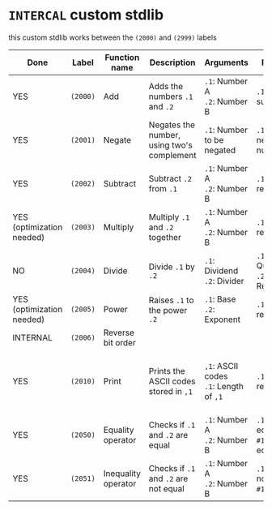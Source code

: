 # `INTERCAL` custom stdlib

this custom stdlib works between the `(2000)` and `(2999)` labels

| Done | Label | Function name | Description | Arguments | Returns | Notes |
| ---- | ----- | ------------- | ----------- | --------- | ------- | ----- |
| YES | `(2000)` | Add | Adds the numbers `.1` and `.2` | `.1`: Number A<br>`.2`: Number B | `.1`: The sum |
| YES | `(2001)` | Negate | Negates the number,<br>using two's complement | `.1`: Number to be negated | `.1`: The negated number |
| YES | `(2002)` | Subtract | Subtract `.2` from `.1` | `.1`: Number A<br>`.2`: Number B | `.1`: The result |
| YES<br>(optimization needed) | `(2003)` | Multiply | Multiply `.1` and `.2` together | `.1`: Number A<br>`.2`: Number B | `.1`: The result |
| NO | `(2004)` | Divide | Divide `.1` by `.2` | `.1`: Dividend<br>`.2`: Divider | `.1`: Quotient<br>`.2`: Remainder |
| YES<br>(optimization needed) | `(2005)` | Power | Raises `.1` to the power `.2` | `.1`: Base<br>`.2`: Exponent | `.1`: The result |
| INTERNAL | `(2006)` | Reverse bit order |
| YES | `(2010)` | Print | Prints the ASCII codes stored in `,1` | `,1`: ASCII codes<br>`.1`: Length of `,1`  | `.1`: The result | Reserves the variable `.2010` for future prints |
| YES | `(2050)` | Equality operator | Checks if `.1` and `.2` are equal | `.1`: Number A<br>`.2`: Number B  | `.1`: `#0` if equal.<br>`#1` if not equal |
| YES | `(2051)` | Inequality operator | Checks if `.1` and `.2` are not equal | `.1`: Number A<br>`.2`: Number B  | `.1`: `#0` if not equal.<br>`#1` if equal |